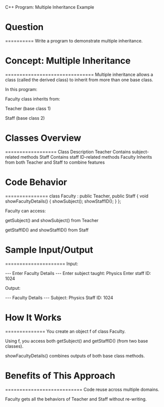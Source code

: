 C++ Program: Multiple Inheritance Example

# Question
==========
Write a program to demonstrate multiple inheritance.



# Concept: Multiple Inheritance
===============================
Multiple inheritance allows a class (called the derived class) to inherit from more than one base class.

In this program:

Faculty class inherits from:

Teacher (base class 1)

Staff (base class 2)



# Classes Overview
==================
Class	Description
Teacher	Contains subject-related methods
Staff	Contains staff ID-related methods
Faculty	Inherits from both Teacher and Staff to combine features



# Code Behavior
===============
class Faculty : public Teacher, public Staff {
    void showFacultyDetails() {
        showSubject();
        showStaffID();
    }
};

Faculty can access:

getSubject() and showSubject() from Teacher

getStaffID() and showStaffID() from Staff



# Sample Input/Output
=====================
Input:

--- Enter Faculty Details ---
Enter subject taught: Physics
Enter staff ID: 1024

Output:

--- Faculty Details ---
Subject: Physics
Staff ID: 1024



# How It Works
==============
You create an object f of class Faculty.

Using f, you access both getSubject() and getStaffID() (from two base classes).

showFacultyDetails() combines outputs of both base class methods.



# Benefits of This Approach
===========================
Code reuse across multiple domains.

Faculty gets all the behaviors of Teacher and Staff without re-writing.